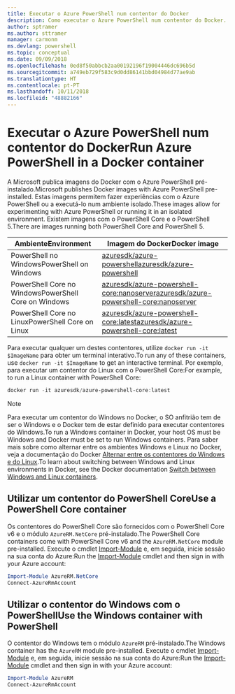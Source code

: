 ```yaml
---
title: Executar o Azure PowerShell num contentor do Docker
description: Como executar o Azure PowerShell num contentor do Docker.
author: sptramer
ms.author: sttramer
manager: carmonm
ms.devlang: powershell
ms.topic: conceptual
ms.date: 09/09/2018
ms.openlocfilehash: 0ed8f50abbcb2aa00192196f19004446dc696b5d
ms.sourcegitcommit: a749eb729f583c9d0dd86141bbd04984d77ae9ab
ms.translationtype: HT
ms.contentlocale: pt-PT
ms.lasthandoff: 10/11/2018
ms.locfileid: "48882166"
---
```

# <a name="run-azure-powershell-in-a-docker-container"></a><span data-ttu-id="5f3ea-103">Executar o Azure PowerShell num contentor do Docker</span><span class="sxs-lookup"><span data-stu-id="5f3ea-103">Run Azure PowerShell in a Docker container</span></span>

<span data-ttu-id="5f3ea-104">A Microsoft publica imagens do Docker com o Azure PowerShell pré-instalado.</span><span class="sxs-lookup"><span data-stu-id="5f3ea-104">Microsoft publishes Docker images with Azure PowerShell pre-installed.</span></span> <span data-ttu-id="5f3ea-105">Estas imagens permitem fazer experiências com o Azure PowerShell ou a executá-lo num ambiente isolado.</span><span class="sxs-lookup"><span data-stu-id="5f3ea-105">These images allow for experimenting with Azure PowerShell or running it in an isolated environment.</span></span> <span data-ttu-id="5f3ea-106">Existem imagens com o PowerShell Core e o PowerShell 5.</span><span class="sxs-lookup"><span data-stu-id="5f3ea-106">There are images running both PowerShell Core and PowerShell 5.</span></span> 

| <span data-ttu-id="5f3ea-107">Ambiente</span><span class="sxs-lookup"><span data-stu-id="5f3ea-107">Environment</span></span> | <span data-ttu-id="5f3ea-108">Imagem do Docker</span><span class="sxs-lookup"><span data-stu-id="5f3ea-108">Docker image</span></span> |
|-------------|--------------|
| <span data-ttu-id="5f3ea-109">PowerShell no Windows</span><span class="sxs-lookup"><span data-stu-id="5f3ea-109">PowerShell on Windows</span></span> | [<span data-ttu-id="5f3ea-110">azuresdk/azure-powershell</span><span class="sxs-lookup"><span data-stu-id="5f3ea-110">azuresdk/azure-powershell</span></span>](https://hub.docker.com/r/azuresdk/azure-powershell/) |
| <span data-ttu-id="5f3ea-111">PowerShell Core no Windows</span><span class="sxs-lookup"><span data-stu-id="5f3ea-111">PowerShell Core on Windows</span></span> | [<span data-ttu-id="5f3ea-112">azuresdk/azure-powershell-core:nanoserver</span><span class="sxs-lookup"><span data-stu-id="5f3ea-112">azuresdk/azure-powershell-core:nanoserver</span></span>](https://hub.docker.com/r/azuresdk/azure-powershell-core/) |
| <span data-ttu-id="5f3ea-113">PowerShell Core no Linux</span><span class="sxs-lookup"><span data-stu-id="5f3ea-113">PowerShell Core on Linux</span></span> | [<span data-ttu-id="5f3ea-114">azuresdk/azure-powershell-core:latest</span><span class="sxs-lookup"><span data-stu-id="5f3ea-114">azuresdk/azure-powershell-core:latest</span></span>](https://hub.docker.com/r/azuresdk/azure-powershell-core/) |

<span data-ttu-id="5f3ea-115">Para executar qualquer um destes contentores, utilize `docker run -it $ImageName` para obter um terminal interativo.</span><span class="sxs-lookup"><span data-stu-id="5f3ea-115">To run any of these containers, use `docker run -it $ImageName` to get an interactive terminal.</span></span> <span data-ttu-id="5f3ea-116">Por exemplo, para executar um contentor do Linux com o PowerShell Core:</span><span class="sxs-lookup"><span data-stu-id="5f3ea-116">For example, to run a Linux container with PowerShell Core:</span></span>

```powershell
docker run -it azuresdk/azure-powershell-core:latest
```

> [!NOTE]
> <span data-ttu-id="5f3ea-117">Para executar um contentor do Windows no Docker, o SO anfitrião tem de ser o Windows e o Docker tem de estar definido para executar contentores do Windows.</span><span class="sxs-lookup"><span data-stu-id="5f3ea-117">To run a Windows container in Docker, your host OS must be Windows and Docker must be set to run Windows containers.</span></span> <span data-ttu-id="5f3ea-118">Para saber mais sobre como alternar entre os ambientes Windows e Linux no Docker, veja a documentação do Docker [Alternar entre os contentores do Windows e do Linux](https://docs.docker.com/docker-for-windows/#switch-between-windows-and-linux-containers).</span><span class="sxs-lookup"><span data-stu-id="5f3ea-118">To learn about switching between Windows and Linux environments in Docker, see the Docker documentation [Switch between Windows and Linux containers](https://docs.docker.com/docker-for-windows/#switch-between-windows-and-linux-containers).</span></span>

## <a name="use-a-powershell-core-container"></a><span data-ttu-id="5f3ea-119">Utilizar um contentor do PowerShell Core</span><span class="sxs-lookup"><span data-stu-id="5f3ea-119">Use a PowerShell Core container</span></span>

<span data-ttu-id="5f3ea-120">Os contentores do PowerShell Core são fornecidos com o PowerShell Core v6 e o módulo `AzureRM.NetCore` pré-instalado.</span><span class="sxs-lookup"><span data-stu-id="5f3ea-120">The PowerShell Core containers come with PowerShell Core v6 and the `AzureRM.NetCore` module pre-installed.</span></span> <span data-ttu-id="5f3ea-121">Execute o cmdlet [Import-Module](/powershell/module/microsoft.powershell.core/import-module) e, em seguida, inicie sessão na sua conta do Azure:</span><span class="sxs-lookup"><span data-stu-id="5f3ea-121">Run the [Import-Module](/powershell/module/microsoft.powershell.core/import-module) cmdlet and then sign in with your Azure account:</span></span>

```powershell
Import-Module AzureRM.NetCore
Connect-AzureRmAccount
```

## <a name="use-the-windows-container-with-powershell"></a><span data-ttu-id="5f3ea-122">Utilizar o contentor do Windows com o PowerShell</span><span class="sxs-lookup"><span data-stu-id="5f3ea-122">Use the Windows container with PowerShell</span></span>

<span data-ttu-id="5f3ea-123">O contentor do Windows tem o módulo `AzureRM` pré-instalado.</span><span class="sxs-lookup"><span data-stu-id="5f3ea-123">The Windows container has the `AzureRM` module pre-installed.</span></span> <span data-ttu-id="5f3ea-124">Execute o cmdlet [Import-Module](/powershell/module/microsoft.powershell.core/import-module) e, em seguida, inicie sessão na sua conta do Azure:</span><span class="sxs-lookup"><span data-stu-id="5f3ea-124">Run the [Import-Module](/powershell/module/microsoft.powershell.core/import-module) cmdlet and then sign in with your Azure account:</span></span>

```powershell
Import-Module AzureRM
Connect-AzureRmAccount
```
